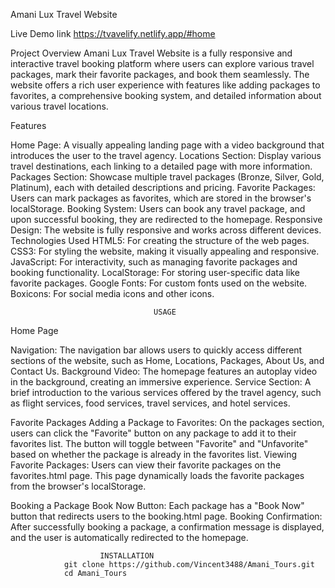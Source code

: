Amani Lux Travel Website

Live Demo link
https://tvavelify.netlify.app/#home

Project Overview
Amani Lux Travel Website is a fully responsive and interactive travel booking platform where users can explore various travel packages, mark their favorite packages, and book them seamlessly. The website offers a rich user experience with features like adding packages to favorites, a comprehensive booking system, and detailed information about various travel locations.

Features

Home Page: A visually appealing landing page with a video background that introduces the user to the travel agency.
Locations Section: Display various travel destinations, each linking to a detailed page with more information.
Packages Section: Showcase multiple travel packages (Bronze, Silver, Gold, Platinum), each with detailed descriptions and pricing.
Favorite Packages: Users can mark packages as favorites, which are stored in the browser's localStorage.
Booking System: Users can book any travel package, and upon successful booking, they are redirected to the homepage.
Responsive Design: The website is fully responsive and works across different devices.
Technologies Used
HTML5: For creating the structure of the web pages.
CSS3: For styling the website, making it visually appealing and responsive.
JavaScript: For interactivity, such as managing favorite packages and booking functionality.
LocalStorage: For storing user-specific data like favorite packages.
Google Fonts: For custom fonts used on the website.
Boxicons: For social media icons and other icons.

                                    USAGE
Home Page

Navigation: The navigation bar allows users to quickly access different sections of the website, such as Home, Locations, Packages, About Us, and Contact Us.
Background Video: The homepage features an autoplay video in the background, creating an immersive experience.
Service Section: A brief introduction to the various services offered by the travel agency, such as flight services, food services, travel services, and hotel services.

Favorite Packages
Adding a Package to Favorites: On the packages section, users can click the "Favorite" button on any package to add it to their favorites list. The button will toggle between "Favorite" and "Unfavorite" based on whether the package is already in the favorites list.
Viewing Favorite Packages: Users can view their favorite packages on the favorites.html page. This page dynamically loads the favorite packages from the browser's localStorage.

Booking a Package
Book Now Button: Each package has a "Book Now" button that redirects users to the booking.html page.
Booking Confirmation: After successfully booking a package, a confirmation message is displayed, and the user is automatically redirected to the homepage.

                        INSTALLATION
                git clone https://github.com/Vincent3488/Amani_Tours.git
                cd Amani_Tours
